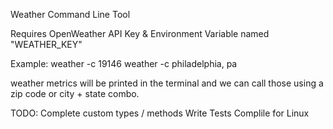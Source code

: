 Weather Command Line Tool

Requires OpenWeather API Key & Environment Variable named "WEATHER_KEY"

Example: 
weather -c 19146
weather -c philadelphia, pa

weather metrics will be printed in the terminal and we can call those using a zip code or city + state combo. 

TODO:
Complete custom types / methods
Write Tests
Complile for Linux